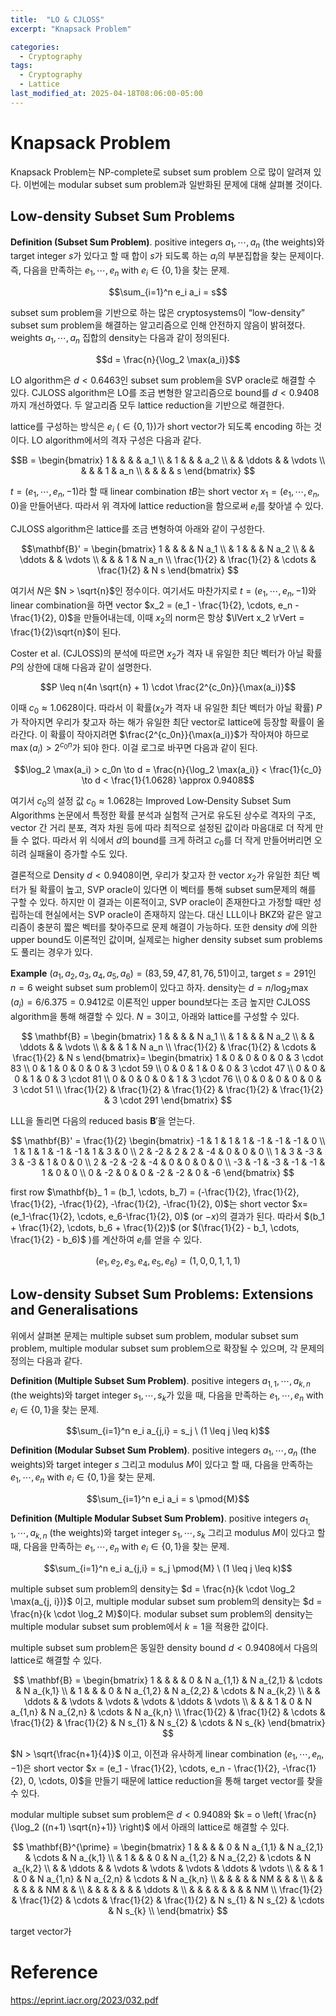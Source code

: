 ```yaml
---
title:  "LO & CJLOSS"
excerpt: "Knapsack Problem"

categories:
  - Cryptography
tags:
  - Cryptography
  - Lattice
last_modified_at: 2025-04-18T08:06:00-05:00
---
```


# Knapsack Problem

Knapsack Problem는 NP-complete로 subset sum problem 으로 많이 알려져 있다. 이번에는 modular subset sum problem과 일반화된 문제에 대해 살펴볼 것이다. 

##  Low-density Subset Sum Problems

**Definition (Subset Sum Problem)**. positive integers $a_1, \cdots, a_n$ (the weights)와 target integer $s$가 있다고 할 때 합이 $s$가 되도록 하는 $a_i$의 부분집합을 찾는 문제이다. 즉, 다음을 만족하는 $e_1, \cdots, e_n$ with $e_i \in \lbrace 0, 1 \rbrace$을 찾는 문제. 

$$\sum_{i=1}^n e_i a_i = s$$ 

subset sum problem을 기반으로 하는 많은 cryptosystems이 “low-density” subset sum problem을 해결하는 알고리즘으로 인해 안전하지 않음이 밝혀졌다. weights $a_1, \cdots, a_n$ 집합의 density는 다음과 같이 정의된다. 

$$d = \frac{n}{\log_2 \max(a_i)}$$

LO algorithm은 $d<0.6463$인 subset sum problem을 SVP oracle로 해결할 수 있다. CJLOSS algorithm은 LO를 조금 변형한 알고리즘으로 bound를 $d<0.9408$까지 개선하였다. 두 알고리즘 모두 lattice reduction을 기반으로 해결한다. 

lattice를 구성하는 방식은 $e_i$ ($\in \lbrace 0, 1 \rbrace$)가 short vector가 되도록 encoding 하는 것이다. LO algorithm에서의 격자 구성은 다음과 같다. 

$$B = 
\begin{bmatrix}
1      &        &        &        & a_1 \\
       & 1      &        &        & a_2 \\
       &        & \ddots &        & \vdots \\
       &        &        & 1      & a_n \\
       &        &        &        & s
\end{bmatrix}
$$

$t = (e_1, \cdots, e_n, -1)$라 할 때 linear combination $tB$는 short vector $x_1 = (e_1, \cdots, e_n, 0)$을 만들어낸다. 따라서 위 격자에 lattice reduction을 함으로써 $e_i$를 찾아낼 수 있다.

CJLOSS algorithm은 lattice를 조금 변형하여 아래와 같이 구성한다. 

$$\mathbf{B}' =
\begin{bmatrix}
1      &        &        &        & N a_1 \\
       & 1      &        &        & N a_2 \\
       &        & \ddots &        & \vdots \\
       &        &        & 1      & N a_n \\
\frac{1}{2} & \frac{1}{2} & \cdots & \frac{1}{2} & N s
\end{bmatrix}
$$

여기서 $N$은 $N > \sqrt{n}$인 정수이다. 여기서도 마찬가지로 $t = (e_1, \cdots, e_n, -1)$와 linear combination을 하면 vector $x_2 = (e_1 - \frac{1}{2}, \cdots, e_n - \frac{1}{2}, 0)$을 만들어내는데, 
이때 $x_2$의 norm은 항상 $\lVert x_2 \rVert = \frac{1}{2}\sqrt{n}$이 된다. 

Coster et al. (CJLOSS)의 분석에 따르면 $x_2$가 격자 내 유일한 최단 벡터가 아닐 확률 $P$의 상한에 대해 다음과 같이 설명한다. 

$$P \leq n(4n \sqrt{n} + 1) \cdot \frac{2^{c_0n}}{\max(a_i)}$$

이때 $c_0 \approx 1.0628$이다. 따라서 이 확률($x_2$가 격자 내 유일한 최단 벡터가 아닐 확률) $P$가 작아지면 우리가 찾고자 하는 해가 유일한 최단 vector로 lattice에 등장할 확률이 올라간다. 
이 확률이 작아지려면 $\frac{2^{c_0n}}{\max(a_i)}$가 작아져야 하므로 $\max(a_i) > 2^{c_0n}$가 되야 한다. 이걸 로그로 바꾸면 다음과 같이 된다. 

$$\log_2 \max(a_i) > c_0n \to d = \frac{n}{\log_2 \max(a_i)} < \frac{1}{c_0} \to d < \frac{1}{1.0628} \approx 0.9408$$ 

여기서 $c_0$의 설정 값 $c_0 \approx 1.0628$는 Improved Low‑Density Subset Sum Algorithms 논문에서 특정한 확률 분석과 실험적 근거로 유도된 상수로 격자의 구조, vector 간 거리 분포, 격자 차원 등에 따라 최적으로 설정된 값이라 마음대로 더 작게 만들 수 없다. 따라서 위 식에서 $d$의 bound를 크게 하려고 $c_0$를 더 작게 만들어버리면 오히려 실패율이 증가할 수도 있다. 

결론적으로 Density $d< 0.9408$이면, 우리가 찾고자 한 vector $x_2$가 유일한 최단 벡터가 될 확률이 높고, SVP oracle이 있다면 이 벡터를 통해 subset sum문제의 해를 구할 수 있다. 하지만 이 결과는 이론적이고, SVP oracle이 존재한다고 가정할 때만 성립하는데 현실에서는 SVP oracle이 존재하지 않는다. 대신 LLL이나 BKZ와 같은 알고리즘이 충분히 짧은 벡터를 찾아주므로 문제 해결이 가능하다. 또한 density $d$에 의한 upper bound도 이론적인 값이며, 실제로는 higher density subset sum problems도 풀리는 경우가 있다.  

**Example** $(a_1, a_2, a_3, a_4, a_5, a_6) = (83, 59, 47, 81, 76, 51)$이고, target $s=291$인 $n=6$ weight subset sum problem이 있다고 하자. density는 $d=n/ \log_2 \max(a_i) = 6/6.375 = 0.9412$로 이론적인 upper bound보다는 조금 높지만 CJLOSS algorithm을 통해 해결할 수 있다. $N=3$이고, 아래와 lattice를 구성할 수 있다. 

$$
\mathbf{B} =
\begin{bmatrix}
1      &        &        &        & N a_1 \\
       & 1      &        &        & N a_2 \\
       &        & \ddots &        & \vdots \\
       &        &        & 1      & N a_n \\
\frac{1}{2} & \frac{1}{2} & \cdots & \frac{1}{2} & N s
\end{bmatrix}=
\begin{bmatrix}
1 & 0 & 0 & 0 & 0 & 3 \cdot 83 \\
0 & 1 & 0 & 0 & 0 & 3 \cdot 59 \\
0 & 0 & 1 & 0 & 0 & 3 \cdot 47 \\
0 & 0 & 0 & 1 & 0 & 3 \cdot 81 \\
0 & 0 & 0 & 0 & 1 & 3 \cdot 76 \\
0 & 0 & 0 & 0 & 0 & 3 \cdot 51 \\
\frac{1}{2} & \frac{1}{2} & \frac{1}{2} & \frac{1}{2} & \frac{1}{2} & 3 \cdot 291
\end{bmatrix}
$$

LLL을 돌리면 다음의 reduced basis $\mathbf{B}'$을 얻는다. 

$$
\mathbf{B}' = \frac{1}{2}
\begin{bmatrix}
-1 &  1 &  1 &  1 & -1 & -1 & -1 &  0 \\
 1 &  1 &  1 & -1 & -1 &  1 &  3 &  0 \\
 2 & -2 &  2 &  2 & -4 &  0 &  0 &  0 \\
 1 &  3 & -3 &  3 & -3 &  1 &  0 &  0 \\
 2 & -2 & -2 & -4 &  0 &  0 &  0 &  0 \\
-3 & -1 & -3 & -1 & -1 &  1 &  0 &  0 \\
 0 & -2 &  0 &  0 & -2 & -2 &  0 & -6
\end{bmatrix}
$$

first row $\mathbf{b}_ 1 = (b_1, \cdots, b_7) = (-\frac{1}{2}, \frac{1}{2}, \frac{1}{2}, -\frac{1}{2}, -\frac{1}{2}, -\frac{1}{2}, 0)$는 short vector $x=(e_1-\frac{1}{2}, \cdots, e_6-\frac{1}{2}, 0)$ (or $-x$)의 결과가 된다. 따라서 $(b_1 + \frac{1}{2}, \cdots, b_6 + \frac{1}{2})$ (or $(\frac{1}{2} - b_1, \cdots, \frac{1}{2} - b_6)$ )를 계산하여 $e_i$를 얻을 수 있다. 

$$(e_1, e_2, e_3, e_4, e_5, e_6) = (1, 0, 0, 1, 1, 1)$$

## Low-density Subset Sum Problems: Extensions and Generalisations

위에서 살펴본 문제는 multiple subset sum problem, modular subset sum problem, multiple modular subset sum problem으로 확장될 수 있으며, 각 문제의 정의는 다음과 같다. 

**Definition (Multiple Subset Sum Problem)**. positive integers $a_{1,1}, \cdots, a_{k,n}$ (the weights)와 target integer $s_1, \cdots, s_k$가 있을 때, 다음을 만족하는 $e_1, \cdots, e_n$ with $e_i \in \lbrace 0, 1 \rbrace$을 찾는 문제.

$$\sum_{i=1}^n e_i a_{j,i} = s_j \ (1 \leq j \leq k)$$ 

**Definition (Modular Subset Sum Problem)**. positive integers $a_1, \cdots, a_n$ (the weights)와 target integer $s$ 그리고 modulus $M$이 있다고 할 때, 다음을 만족하는 $e_1, \cdots, e_n$ with $e_i \in \lbrace 0, 1 \rbrace$을 찾는 문제.

$$\sum_{i=1}^n e_i a_i = s \pmod{M}$$ 

**Definition (Multiple Modular Subset Sum Problem)**. positive integers $a_{1,1}, \cdots, a_{k,n}$ (the weights)와 target integer $s_1, \cdots, s_k$ 그리고 modulus $M$이 있다고 할 때, 다음을 만족하는 $e_1, \cdots, e_n$ with $e_i \in \lbrace 0, 1 \rbrace$을 찾는 문제.

$$\sum_{i=1}^n e_i a_{j,i} = s_j \pmod{M} \ (1 \leq j \leq k)$$ 

multiple subset sum problem의 density는 $d = \frac{n}{k \cdot \log_2 \max(a_{j, i})}$ 이고, multiple modular subset sum problem의 density는 $d = \frac{n}{k \cdot \log_2 M}$이다. modular subset sum problem의 density는 multiple modular subset sum problem에서 $k=1$을 적용한 값이다. 

multiple subset sum problem은 동일한 density bound $d < 0.9408$에서 다음의 lattice로 해결할 수 있다. 

$$
\mathbf{B} =
\begin{bmatrix}
1 & & & & 0 & N a_{1,1} & N a_{2,1} & \cdots & N a_{k,1} \\
 & 1 & & & 0 & N a_{1,2} & N a_{2,2} & \cdots & N a_{k,2} \\
 & & \ddots & & \vdots & \vdots & \vdots & \ddots & \vdots \\
 & & & 1 & 0 & N a_{1,n} & N a_{2,n} & \cdots & N a_{k,n} \\
\frac{1}{2} & \frac{1}{2} & \cdots & \frac{1}{2} & \frac{1}{2} & N s_{1} & N s_{2} & \cdots & N s_{k}
\end{bmatrix}
$$

$N > \sqrt{\frac{n+1}{4}}$ 이고, 이전과 유사하게 linear combination $(e_1, \cdots, e_n, -1)$은 short vector $x = (e_1 - \frac{1}{2}, \cdots, e_n - \frac{1}{2}, -\frac{1}{2}, 0, \cdots, 0)$을 만들기 때문에 lattice reduction을 통해 target vector를 찾을 수 있다. 

 modular multiple subset sum problem은 $d < 0.9408$와 $k = o \left( \frac{n}{\log_2 ((n+1) \sqrt{n}+1)} \right)$ 에서 아래의 lattice로 해결할 수 있다. 

 $$
\mathbf{B}^{\prime} =
\begin{bmatrix}
1 & & & & 0 & N a_{1,1} & N a_{2,1} & \cdots & N a_{k,1} \\
 & 1 & & & 0 & N a_{1,2} & N a_{2,2} & \cdots & N a_{k,2} \\
 & & \ddots & & \vdots & \vdots & \vdots & \ddots & \vdots \\
 & & & 1 & 0 & N a_{1,n} & N a_{2,n} & \cdots & N a_{k,n} \\
 & & & & & NM & & & \\
 & & & & & & NM & & \\
 & & & & & & & \ddots & \\
 & & & & & & & & NM \\
\frac{1}{2} & \frac{1}{2} & \cdots & \frac{1}{2} & \frac{1}{2} & N s_{1} & N s_{2} & \cdots & N s_{k} \\ 
\end{bmatrix}
$$

target vector가 


# Reference 

https://eprint.iacr.org/2023/032.pdf







